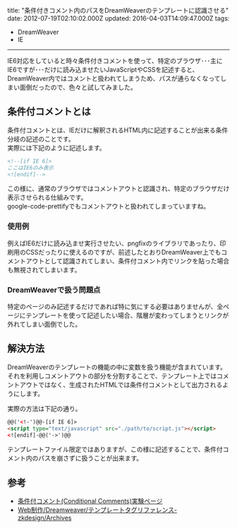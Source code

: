title: "条件付きコメント内のパスをDreamWeaverのテンプレートに認識させる"
date: 2012-07-19T02:10:02.000Z
updated: 2016-04-03T14:09:47.000Z
tags: 
  - DreamWeaver
  - IE
---

IE6対応をしていると時々条件付きコメントを使って、特定のブラウザ･･･主にIE6ですが･･･だけに読み込ませたいJavaScriptやCSSを記述すると、DreamWeaver内ではコメントと扱われてしまうため、パスが通らなくなってしまい面倒だったので、色々と試してみました。


## 条件付コメントとは

条件付コメントとは、IEだけに解釈されるHTML内に記述することが出来る条件分岐の記述のことです。  
 実際には下記のように記述します。

```html
<!--[if IE 6]>
ここはIE6のみ表示
<![endif]-->
```

この様に、通常のブラウザではコメントアウトと認識され、特定のブラウザだけ表示させられる仕組みです。  
 google-code-prettifyでもコメントアウトと扱われてしまっていますね。

### 使用例

例えばIE6だけに読み込ませ実行させたい、pngfixのライブラリであったり、印刷用のCSSだったりに使えるのですが、前述したとおりDreamWeaver上でもコメントアウトとして認識されてしまい、条件付コメント内でリンクを貼った場合も無視されてしまいます。

### DreamWeaverで扱う問題点

特定のページのみ記述するだけであれば特に気にする必要はありませんが、全ページにテンプレートを使って記述したい場合、階層が変わってしまうとリンクが外れてしまい面倒でした。


## 解決方法

DreamWeaverのテンプレートの機能の中に変数を扱う機能が含まれています。  
 それを利用しコメントアウトの部分を分割することで、テンプレート上ではコメントアウトではなく、生成されたHTMLでは条件付コメントとして出力されるようにします。

実際の方法は下記の通り。

```html
@@('<!-')@@-[if IE 6]>
<script type="text/javascript" src="./path/to/script.js"></script>
<![endif]-@@('->')@@
```

テンプレートファイル限定ではありますが、この様に記述することで、条件付コメント内のパスを崩さずに扱うことが出来ます。


## 参考

- [条件付コメント(Conditional Comments)実験ページ](http://www.keynavi.net/ja/bugh/comments.html)
- [Web制作/Dreamweaver/テンプレートタグリファレンス- zkdesign/Archives](http://www.zkdesign.jp/arch/index.php?Web%C0%A9%BA%EE%2FDreamweaver%2F%A5%C6%A5%F3%A5%D7%A5%EC%A1%BC%A5%C8%A5%BF%A5%B0%A5%EA%A5%D5%A5%A1%A5%EC%A5%F3%A5%B9)